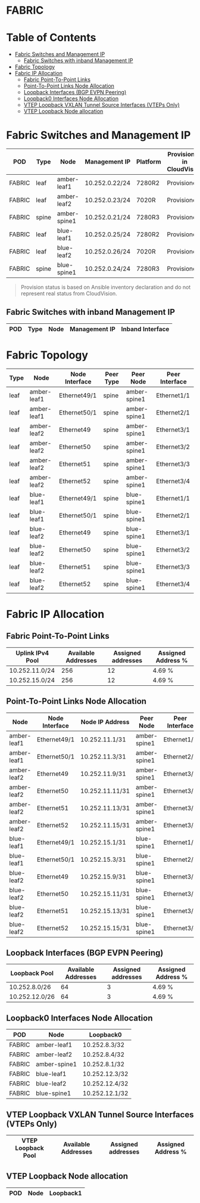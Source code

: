 # FABRIC

# Table of Contents

- [Fabric Switches and Management IP](#fabric-switches-and-management-ip)
  - [Fabric Switches with inband Management IP](#fabric-switches-with-inband-management-ip)
- [Fabric Topology](#fabric-topology)
- [Fabric IP Allocation](#fabric-ip-allocation)
  - [Fabric Point-To-Point Links](#fabric-point-to-point-links)
  - [Point-To-Point Links Node Allocation](#point-to-point-links-node-allocation)
  - [Loopback Interfaces (BGP EVPN Peering)](#loopback-interfaces-bgp-evpn-peering)
  - [Loopback0 Interfaces Node Allocation](#loopback0-interfaces-node-allocation)
  - [VTEP Loopback VXLAN Tunnel Source Interfaces (VTEPs Only)](#vtep-loopback-vxlan-tunnel-source-interfaces-vteps-only)
  - [VTEP Loopback Node allocation](#vtep-loopback-node-allocation)

# Fabric Switches and Management IP

| POD | Type | Node | Management IP | Platform | Provisioned in CloudVision |
| --- | ---- | ---- | ------------- | -------- | -------------------------- |
| FABRIC | leaf | amber-leaf1 | 10.252.0.22/24 | 7280R2 | Provisioned |
| FABRIC | leaf | amber-leaf2 | 10.252.0.23/24 | 7020R | Provisioned |
| FABRIC | spine | amber-spine1 | 10.252.0.21/24 | 7280R3 | Provisioned |
| FABRIC | leaf | blue-leaf1 | 10.252.0.25/24 | 7280R2 | Provisioned |
| FABRIC | leaf | blue-leaf2 | 10.252.0.26/24 | 7020R | Provisioned |
| FABRIC | spine | blue-spine1 | 10.252.0.24/24 | 7280R3 | Provisioned |

> Provision status is based on Ansible inventory declaration and do not represent real status from CloudVision.

## Fabric Switches with inband Management IP
| POD | Type | Node | Management IP | Inband Interface |
| --- | ---- | ---- | ------------- | ---------------- |

# Fabric Topology

| Type | Node | Node Interface | Peer Type | Peer Node | Peer Interface |
| ---- | ---- | -------------- | --------- | ----------| -------------- |
| leaf | amber-leaf1 | Ethernet49/1 | spine | amber-spine1 | Ethernet1/1 |
| leaf | amber-leaf1 | Ethernet50/1 | spine | amber-spine1 | Ethernet2/1 |
| leaf | amber-leaf2 | Ethernet49 | spine | amber-spine1 | Ethernet3/1 |
| leaf | amber-leaf2 | Ethernet50 | spine | amber-spine1 | Ethernet3/2 |
| leaf | amber-leaf2 | Ethernet51 | spine | amber-spine1 | Ethernet3/3 |
| leaf | amber-leaf2 | Ethernet52 | spine | amber-spine1 | Ethernet3/4 |
| leaf | blue-leaf1 | Ethernet49/1 | spine | blue-spine1 | Ethernet1/1 |
| leaf | blue-leaf1 | Ethernet50/1 | spine | blue-spine1 | Ethernet2/1 |
| leaf | blue-leaf2 | Ethernet49 | spine | blue-spine1 | Ethernet3/1 |
| leaf | blue-leaf2 | Ethernet50 | spine | blue-spine1 | Ethernet3/2 |
| leaf | blue-leaf2 | Ethernet51 | spine | blue-spine1 | Ethernet3/3 |
| leaf | blue-leaf2 | Ethernet52 | spine | blue-spine1 | Ethernet3/4 |

# Fabric IP Allocation

## Fabric Point-To-Point Links

| Uplink IPv4 Pool | Available Addresses | Assigned addresses | Assigned Address % |
| ---------------- | ------------------- | ------------------ | ------------------ |
| 10.252.11.0/24 | 256 | 12 | 4.69 % |
| 10.252.15.0/24 | 256 | 12 | 4.69 % |

## Point-To-Point Links Node Allocation

| Node | Node Interface | Node IP Address | Peer Node | Peer Interface | Peer IP Address |
| ---- | -------------- | --------------- | --------- | -------------- | --------------- |
| amber-leaf1 | Ethernet49/1 | 10.252.11.1/31 | amber-spine1 | Ethernet1/1 | 10.252.11.0/31 |
| amber-leaf1 | Ethernet50/1 | 10.252.11.3/31 | amber-spine1 | Ethernet2/1 | 10.252.11.2/31 |
| amber-leaf2 | Ethernet49 | 10.252.11.9/31 | amber-spine1 | Ethernet3/1 | 10.252.11.8/31 |
| amber-leaf2 | Ethernet50 | 10.252.11.11/31 | amber-spine1 | Ethernet3/2 | 10.252.11.10/31 |
| amber-leaf2 | Ethernet51 | 10.252.11.13/31 | amber-spine1 | Ethernet3/3 | 10.252.11.12/31 |
| amber-leaf2 | Ethernet52 | 10.252.11.15/31 | amber-spine1 | Ethernet3/4 | 10.252.11.14/31 |
| blue-leaf1 | Ethernet49/1 | 10.252.15.1/31 | blue-spine1 | Ethernet1/1 | 10.252.15.0/31 |
| blue-leaf1 | Ethernet50/1 | 10.252.15.3/31 | blue-spine1 | Ethernet2/1 | 10.252.15.2/31 |
| blue-leaf2 | Ethernet49 | 10.252.15.9/31 | blue-spine1 | Ethernet3/1 | 10.252.15.8/31 |
| blue-leaf2 | Ethernet50 | 10.252.15.11/31 | blue-spine1 | Ethernet3/2 | 10.252.15.10/31 |
| blue-leaf2 | Ethernet51 | 10.252.15.13/31 | blue-spine1 | Ethernet3/3 | 10.252.15.12/31 |
| blue-leaf2 | Ethernet52 | 10.252.15.15/31 | blue-spine1 | Ethernet3/4 | 10.252.15.14/31 |

## Loopback Interfaces (BGP EVPN Peering)

| Loopback Pool | Available Addresses | Assigned addresses | Assigned Address % |
| ------------- | ------------------- | ------------------ | ------------------ |
| 10.252.8.0/26 | 64 | 3 | 4.69 % |
| 10.252.12.0/26 | 64 | 3 | 4.69 % |

## Loopback0 Interfaces Node Allocation

| POD | Node | Loopback0 |
| --- | ---- | --------- |
| FABRIC | amber-leaf1 | 10.252.8.3/32 |
| FABRIC | amber-leaf2 | 10.252.8.4/32 |
| FABRIC | amber-spine1 | 10.252.8.1/32 |
| FABRIC | blue-leaf1 | 10.252.12.3/32 |
| FABRIC | blue-leaf2 | 10.252.12.4/32 |
| FABRIC | blue-spine1 | 10.252.12.1/32 |

## VTEP Loopback VXLAN Tunnel Source Interfaces (VTEPs Only)

| VTEP Loopback Pool | Available Addresses | Assigned addresses | Assigned Address % |
| --------------------- | ------------------- | ------------------ | ------------------ |

## VTEP Loopback Node allocation

| POD | Node | Loopback1 |
| --- | ---- | --------- |
